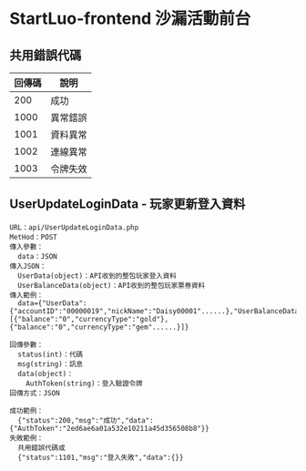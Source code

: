# StartLuo-frontend 沙漏活動前台

## 共用錯誤代碼
|回傳碼|說明|
|---|---|
|200|成功|
|1000|異常錯誤|
|1001|資料異常|
|1002|連線異常|
|1003|令牌失效|

## UserUpdateLoginData - 玩家更新登入資料
```
URL：api/UserUpdateLoginData.php
MetHod：POST
傳入參數：
  data：JSON
傳入JSON：
  UserData(object)：API收到的整包玩家登入資料
  UserBalanceData(object)：API收到的整包玩家票券資料
傳入範例：
  data={"UserData":{"accountID":"00000019","nickName":"Daisy00001"......},"UserBalanceData":[{"balance":"0","currencyType":"gold"},{"balance":"0","currencyType":"gem"......}]}
```

```
回傳參數：
  status(int)：代碼
  msg(string)：訊息
  data(object)：
    AuthToken(string)：登入驗證令牌
回傳方式：JSON
```

```
成功範例：
  {"status":200,"msg":"成功","data":{"AuthToken":"2ed6ae6a01a532e10211a45d356508b8"}}
失敗範例：
  共用錯誤代碼或
  {"status":1101,"msg":"登入失敗","data":{}}
```

